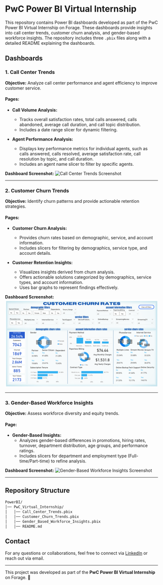 # PwC Power BI Virtual Internship

This repository contains Power BI dashboards developed as part of the PwC Power BI Virtual Internship on Forage. These dashboards provide insights into call center trends, customer churn analysis, and gender-based workforce insights. The repository includes three `.pbix` files along with a detailed README explaining the dashboards.

## Dashboards

### 1. Call Center Trends
**Objective:** Analyze call center performance and agent efficiency to improve customer service.

#### Pages:
- **Call Volume Analysis:**
  - Tracks overall satisfaction rates, total calls answered, calls abandoned, average call duration, and call topic distribution.
  - Includes a date range slicer for dynamic filtering.

- **Agent Performance Analysis:**
  - Displays key performance metrics for individual agents, such as calls answered, calls resolved, average satisfaction rate, call resolution by topic, and call duration.
  - Includes an agent name slicer to filter by specific agents.

**Dashboard Screenshot:**
![Call Center Trends Screenshot](path/to/image.png)

---

### 2. Customer Churn Trends
**Objective:** Identify churn patterns and provide actionable retention strategies.

#### Pages:
- **Customer Churn Analysis:**
  - Provides churn rates based on demographic, service, and account information.
  - Includes slicers for filtering by demographics, service type, and account details.

- **Customer Retention Insights:**
  - Visualizes insights derived from churn analysis.
  - Offers actionable solutions categorized by demographics, service types, and account information.
  - Uses bar graphs to represent findings effectively.

**Dashboard Screenshot:**
![Page1](images/ccr1.png)


---

### 3. Gender-Based Workforce Insights
**Objective:** Assess workforce diversity and equity trends.

#### Page:
- **Gender-Based Insights:**
  - Analyzes gender-based differences in promotions, hiring rates, turnover, department distribution, age groups, and performance ratings.
  - Includes slicers for department and employment type (Full-time/Part-time) to refine analysis.

**Dashboard Screenshot:**
![Gender-Based Workforce Insights Screenshot](path/to/image.png)

---

## Repository Structure
```
PowerBI/
│── PwC_Virtual_Internship/
│   │── Call_Center_Trends.pbix
│   │── Customer_Churn_Trends.pbix
│   │── Gender_Based_Workforce_Insights.pbix
│   │── README.md
```



## Contact
For any questions or collaborations, feel free to connect via [LinkedIn](https://www.linkedin.com/in/rishitha-reddy-386ba1156/) or reach out via email.

---

This project was developed as part of the **PwC Power BI Virtual Internship** on Forage. 🚀

